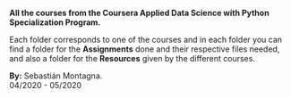 **All the courses from the Coursera Applied Data Science with Python Specialization Program.**

Each folder corresponds to one of the courses and in each folder you can find a folder for the **Assignments** done and their respective files needed,<br>
and also a folder for the **Resources** given by the different courses.

**By:** Sebastián Montagna.<br>
04/2020 - 05/2020
